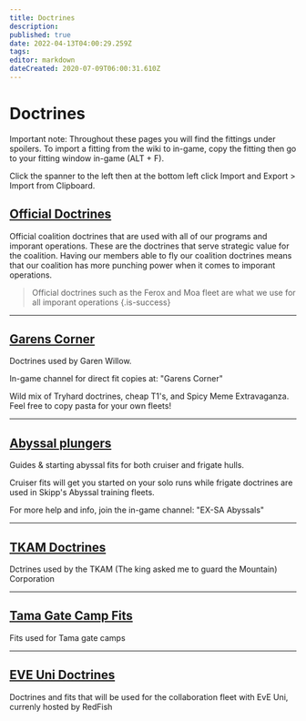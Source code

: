```yaml
---
title: Doctrines
description: 
published: true
date: 2022-04-13T04:00:29.259Z
tags: 
editor: markdown
dateCreated: 2020-07-09T06:00:31.610Z
---
```



# Doctrines
Important note: Throughout these pages you will find the fittings under spoilers. To import a fitting from the wiki to in-game, copy the fitting then go to your fitting window in-game (ALT + F).

Click the spanner to the left then at the bottom left click Import and Export > Import from Clipboard.

## [Official Doctrines](/community/doctrines/coalition-doctrines)
Official coalition doctrines that are used with all of our programs and imporant operations. These are the doctrines that serve strategic value for the coalition. Having our members able to fly our coalition doctrines means that our coalition has more punching power when it comes to imporant operations.
> Official doctrines such as the Ferox and Moa fleet are what we use for all imporant operations
{.is-success}

---
## [Garens Corner](/community/doctrines/Garens-Corner)

Doctrines used by Garen Willow.

In-game channel for direct fit copies at: "Garens Corner"

Wild mix of Tryhard doctrines, cheap T1's, and Spicy Meme Extravaganza. Feel free to copy pasta for your own fleets!

---
## [Abyssal plungers](https://explorers-sanctum.com/abyssal-guide)
Guides & starting abyssal fits for both cruiser and frigate hulls.

Cruiser fits will get you started on your solo runs while frigate doctrines are used in Skipp's Abyssal training fleets.

For more help and info, join the in-game channel: "EX-SA Abyssals"

___
## [TKAM Doctrines](/community/doctrines/TKAM-Doctrines)
Dctrines used by the TKAM (The king asked me to guard the Mountain) Corporation

___
## [Tama Gate Camp Fits](/community/doctrines/tama-fits)
Fits used for Tama gate camps

___
## [EVE Uni Doctrines](/community/doctrines/EVE-Uni-Fits)

Doctrines and fits that will be used for the collaboration fleet with EvE Uni, currenly hosted by RedFish